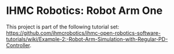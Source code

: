 # IHMC Robotics: Robot Arm One

This project is part of the following tutorial set: https://github.com/ihmcrobotics/ihmc-open-robotics-software-tutorials/wiki/Example-2:-Robot-Arm-Simulation-with-Regular-PD-Controller.

